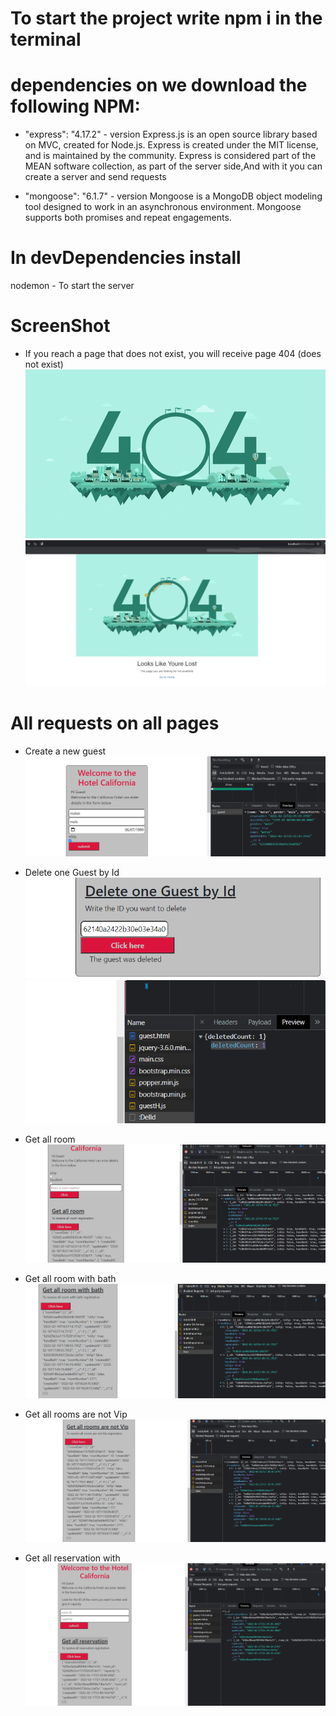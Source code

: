 # To start the project write npm i in the terminal

# dependencies on we download the following NPM:

- "express": "4.17.2" - version
  Express.js is an open source library based on MVC, created for Node.js. Express is created under the MIT license, and is maintained by the community.
  Express is considered part of the MEAN software collection, as part of the server side,And with it you can create a server and send requests

- "mongoose": "6.1.7" - version
  Mongoose is a MongoDB object modeling tool designed to work in an asynchronous environment. Mongoose supports both promises and repeat engagements.

# In devDependencies install

nodemon - To start the server


# ScreenShot

- If you reach a page that does not exist, you will receive page 404 (does not exist)
![Alt text](/public/img/giphy.gif "Git checkbox")
![Alt text](/public/img/404page.png "Git checkbox")


# All requests on all pages

- Create a new guest
![Alt text](/public/img/one.png "Git checkbox")

- Delete one Guest by Id
![Alt text](/public/img/del.png "Git checkbox")
![Alt text](/public/img/del2.png "Git checkbox")

- Get all room
![Alt text](/public/img/room1.png "Git checkbox")

- Get all room with bath
![Alt text](/public/img/bathRoo,.png "Git checkbox")

- Get all rooms are not Vip 
![Alt text](/public/img/notVIP.png "Git checkbox")

- Get all reservation with
![Alt text](/public/img/allReservation.png "Git checkbox")

